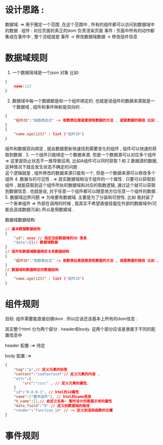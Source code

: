 # 设计思路 :

数据域: => 用于圈定一个范围 ,在这个范围中 , 所有的组件都可以访问到数据域中的数据 . 
组件 : 对应页面的真正的dom 负责渲染页面
事件 : 页面中所有的动作都集成在事件中 , 整个流程就是  事件 -> 修改数据域数据 -> 修改组件信息  

# 数据域规则
1. 一个数据局域是一个json 对象 比如:

```json
{
    name:123
}
```
2. 数据域中每一个数据都是和一个组件绑定的. 也就是说组件的数据来源就是一个数据域 ,  组件和事件映射是双向的 . 
```json
{
    "组件ID":"取数表达式" -> 取数表达是就是获取数据的方法 , 就是数据的路径 比如 , name.age[123], 表示的就是获取 对象或者map 中的name字段的age数组的第123 号.
}
{
    "name.age[123]" : list ("组件ID")
}
```
组件和数据双向绑定 , 就会数据更新快速找到需要变化的组件  , 组件可以快速的获取到数据 . 
3. 一个组件只能绑定一个数据来源, 但是一个数据源可以对应多个组件 => 这里是防止状态不一致导致征用, 比如A组件可以同时获取 1 和 2 数据源的数据, 这种情况下就会发生状态不确定的问题 .  
这个逻辑就是 , 组件修改的数据来源只能有一个, 但是一个数据来源可以修改多个组件
4. 数据与的可见性 . =>
其实数据域相当于组件的一个属性 . 只要可以获取到组件 , 就能获取到这个组件所处的数据域和对应的取数逻辑, 通过这个就可以获取到数据信息 . 
也就是说, 对于任意一个组件都可以随意地方位任意一个组件的数据 . 
5. 数据域边界问题 => 为啥要有数据域. 主要是为了分装和可控性. 
比如 我封装了一个表单组件 => 外部在调用的时候 , 我其实不希望直接挂载在外部的数据域中(可能会造成数据污染).所以是用数据域 . 


数据域数据结构 

```json
// 基本数据数据结构
{
    "id": xxxx // 指定当前数据域的ID 信息
    "data":{}// 数据域数据
}
// 组件和数据域数据绑定关系数据结构
{
    "组件ID":"取数表达式" -> 取数表达是就是获取数据的方法 , 就是数据的路径 比如 , name.age[123], 表示的就是获取 对象或者map 中的name字段的age数组的第123 号.
}
// 数据域和数据绑定的数据结构
{
    "name.age[123]" : list ("组件ID")
}
```

# 组件规则

目标: 组件需要能直接创建dom . 所以应该还该基本上所有的dom信息 . 

其实整个html 分为两个部分  . header和body. 这两个部分应该是隶属于不同的配置信息中

header 配置 :=> 待定

body 配置 :=> 

```json
{
    "tag":"p",// 定义元素的标签
    "content":"sadfasfasdf"// 定义元素的内容 . 
    "attr":{
        "src":"cccc" , // 定义元素的属性.
    }
    "id":"0-0-0-1", // html的id属性
    "name":["魔术组件"], // html的name信息
    "h_name":[],// 自定义名称- 暂时设计的是展示用的属性
    "data_field":"0" // 定义到数据域的路径
    "render":"function_id" // -> 定义到渲染函数的位置
}
```

# 事件规则